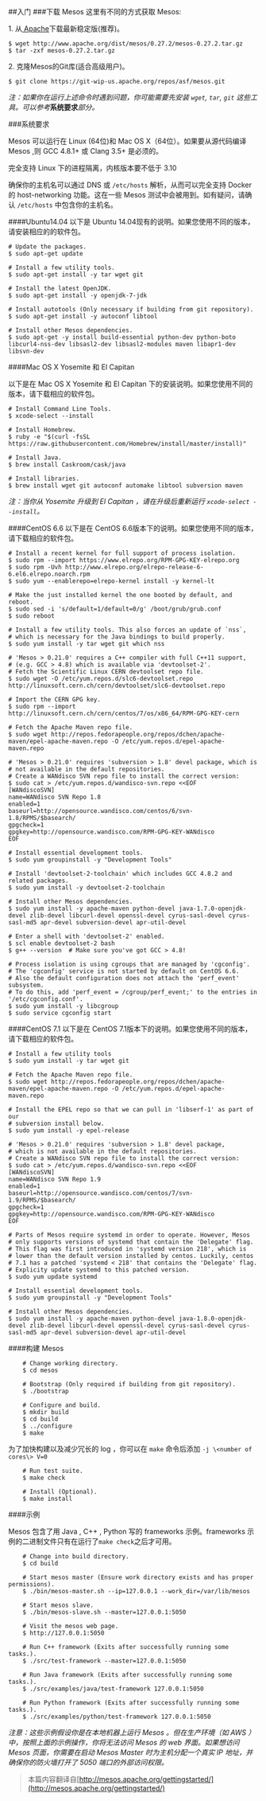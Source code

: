 ##入门
###下载 Mesos
这里有不同的方式获取 Mesos:

1\. 从[ Apache](http://mesos.apache.org/downloads/)下载最新稳定版(推荐)。


	$ wget http://www.apache.org/dist/mesos/0.27.2/mesos-0.27.2.tar.gz
	$ tar -zxf mesos-0.27.2.tar.gz

2\. 克隆Mesos的Git库(适合高级用户)。


	$ git clone https://git-wip-us.apache.org/repos/asf/mesos.git


*注：如果你在运行上述命令时遇到问题，你可能需要先安装 `wget`, `tar`, `git` 这些工具。可以参考***系统要求***部分。*

###系统要求

Mesos 可以运行在 Linux (64位)和 Mac OS X（64位）。如果要从源代码编译 Mesos ,则 GCC 4.8.1+ 或 Clang 3.5+ 是必须的。

完全支持 Linux 下的进程隔离，内核版本要不低于 3.10

确保你的主机名可以通过 DNS 或 `/etc/hosts` 解析，从而可以完全支持 Docker 的 host-networking 功能。这在一些 Mesos 测试中会被用到。如有疑问，请确认 `/etc/hosts` 中包含你的主机名。

####Ubuntu14.04
以下是 Ubuntu 14.04现有的说明。如果您使用不同的版本，请安装相应的的软件包。

	# Update the packages.
	$ sudo apt-get update

	# Install a few utility tools.
	$ sudo apt-get install -y tar wget git

	# Install the latest OpenJDK.
	$ sudo apt-get install -y openjdk-7-jdk

	# Install autotools (Only necessary if building from git repository).
	$ sudo apt-get install -y autoconf libtool

	# Install other Mesos dependencies.
	$ sudo apt-get -y install build-essential python-dev python-boto libcurl4-nss-dev libsasl2-dev libsasl2-modules maven libapr1-dev libsvn-dev

####Mac OS X Yosemite 和 El Capitan

以下是在 Mac OS X Yosemite 和 El Capitan 下的安装说明。如果您使用不同的版本，请下载相应的软件包。

	# Install Command Line Tools.
	$ xcode-select --install

	# Install Homebrew.
	$ ruby -e "$(curl -fsSL https://raw.githubusercontent.com/Homebrew/install/master/install)"

	# Install Java.
	$ brew install Caskroom/cask/java

	# Install libraries.
	$ brew install wget git autoconf automake libtool subversion maven

*注：当你从 Yosemite 升级到 El Capitan ，请在升级后重新运行 `xcode-select --install`。*

####CentOS 6.6
以下是在 CentOS 6.6版本下的说明。如果您使用不同的版本，请下载相应的软件包。

	# Install a recent kernel for full support of process isolation.
	$ sudo rpm --import https://www.elrepo.org/RPM-GPG-KEY-elrepo.org
	$ sudo rpm -Uvh http://www.elrepo.org/elrepo-release-6-6.el6.elrepo.noarch.rpm
	$ sudo yum --enablerepo=elrepo-kernel install -y kernel-lt

	# Make the just installed kernel the one booted by default, and reboot.
	$ sudo sed -i 's/default=1/default=0/g' /boot/grub/grub.conf
	$ sudo reboot

	# Install a few utility tools. This also forces an update of `nss`,
	# which is necessary for the Java bindings to build properly.
	$ sudo yum install -y tar wget git which nss

	# 'Mesos > 0.21.0' requires a C++ compiler with full C++11 support,
	# (e.g. GCC > 4.8) which is available via 'devtoolset-2'.
	# Fetch the Scientific Linux CERN devtoolset repo file.
	$ sudo wget -O /etc/yum.repos.d/slc6-devtoolset.repo http://linuxsoft.cern.ch/cern/devtoolset/slc6-devtoolset.repo

	# Import the CERN GPG key.
	$ sudo rpm --import http://linuxsoft.cern.ch/cern/centos/7/os/x86_64/RPM-GPG-KEY-cern

	# Fetch the Apache Maven repo file.
	$ sudo wget http://repos.fedorapeople.org/repos/dchen/apache-maven/epel-apache-maven.repo -O /etc/yum.repos.d/epel-apache-maven.repo

	# 'Mesos > 0.21.0' requires 'subversion > 1.8' devel package, which is
	# not available in the default repositories.
	# Create a WANdisco SVN repo file to install the correct version:
	$ sudo cat > /etc/yum.repos.d/wandisco-svn.repo <<EOF
	[WANdiscoSVN]
	name=WANdisco SVN Repo 1.8
	enabled=1
	baseurl=http://opensource.wandisco.com/centos/6/svn-1.8/RPMS/$basearch/
	gpgcheck=1
	gpgkey=http://opensource.wandisco.com/RPM-GPG-KEY-WANdisco
	EOF

	# Install essential development tools.
	$ sudo yum groupinstall -y "Development Tools"

	# Install 'devtoolset-2-toolchain' which includes GCC 4.8.2 and related packages.
	$ sudo yum install -y devtoolset-2-toolchain

	# Install other Mesos dependencies.
	$ sudo yum install -y apache-maven python-devel java-1.7.0-openjdk-devel zlib-devel libcurl-devel openssl-devel cyrus-sasl-devel cyrus-sasl-md5 apr-devel subversion-devel apr-util-devel

	# Enter a shell with 'devtoolset-2' enabled.
	$ scl enable devtoolset-2 bash
	$ g++ --version  # Make sure you've got GCC > 4.8!

	# Process isolation is using cgroups that are managed by 'cgconfig'.
	# The 'cgconfig' service is not started by default on CentOS 6.6.
	# Also the default configuration does not attach the 'perf_event' subsystem.
	# To do this, add 'perf_event = /cgroup/perf_event;' to the entries in '/etc/cgconfig.conf'.
	$ sudo yum install -y libcgroup
	$ sudo service cgconfig start

####CentOS 7.1
以下是在 CentOS 7.1版本下的说明。如果您使用不同的版本，请下载相应的软件包。

	# Install a few utility tools
	$ sudo yum install -y tar wget git

	# Fetch the Apache Maven repo file.
	$ sudo wget http://repos.fedorapeople.org/repos/dchen/apache-maven/epel-apache-maven.repo -O /etc/yum.repos.d/epel-apache-maven.repo

	# Install the EPEL repo so that we can pull in 'libserf-1' as part of our
	# subversion install below.
	$ sudo yum install -y epel-release

	# 'Mesos > 0.21.0' requires 'subversion > 1.8' devel package,
	# which is not available in the default repositories.
	# Create a WANdisco SVN repo file to install the correct version:
	$ sudo cat > /etc/yum.repos.d/wandisco-svn.repo <<EOF
	[WANdiscoSVN]
	name=WANdisco SVN Repo 1.9
	enabled=1
	baseurl=http://opensource.wandisco.com/centos/7/svn-1.9/RPMS/$basearch/
	gpgcheck=1
	gpgkey=http://opensource.wandisco.com/RPM-GPG-KEY-WANdisco
	EOF

	# Parts of Mesos require systemd in order to operate. However, Mesos
	# only supports versions of systemd that contain the 'Delegate' flag.
	# This flag was first introduced in 'systemd version 218', which is
	# lower than the default version installed by centos. Luckily, centos
	# 7.1 has a patched 'systemd < 218' that contains the 'Delegate' flag.
	# Explicity update systemd to this patched version.
	$ sudo yum update systemd

	# Install essential development tools.
	$ sudo yum groupinstall -y "Development Tools"

	# Install other Mesos dependencies.
	$ sudo yum install -y apache-maven python-devel java-1.8.0-openjdk-devel zlib-devel libcurl-devel openssl-devel cyrus-sasl-devel cyrus-sasl-md5 apr-devel subversion-devel apr-util-devel

####构建 Mesos

```
	# Change working directory.
    $ cd mesos

    # Bootstrap (Only required if building from git repository).
    $ ./bootstrap

    # Configure and build.
    $ mkdir build
    $ cd build
    $ ../configure
    $ make
```

为了加快构建以及减少冗长的 log ，你可以在 `make` 命令后添加 `-j \<number of cores\> V=0`

```
	# Run test suite.
    $ make check

    # Install (Optional).
    $ make install
```

####示例

Mesos 包含了用 Java , C++ , Python 写的 frameworks 示例。frameworks 示例的二进制文件只有在运行了`make check`之后才可用。

```
 	# Change into build directory.
    $ cd build

    # Start mesos master (Ensure work directory exists and has proper permissions).
    $ ./bin/mesos-master.sh --ip=127.0.0.1 --work_dir=/var/lib/mesos

    # Start mesos slave.
    $ ./bin/mesos-slave.sh --master=127.0.0.1:5050

    # Visit the mesos web page.
    $ http://127.0.0.1:5050

    # Run C++ framework (Exits after successfully running some tasks.).
    $ ./src/test-framework --master=127.0.0.1:5050

    # Run Java framework (Exits after successfully running some tasks.).
    $ ./src/examples/java/test-framework 127.0.0.1:5050

    # Run Python framework (Exits after successfully running some tasks.).
    $ ./src/examples/python/test-framework 127.0.0.1:5050
```
*注意：这些示例假设你是在本地机器上运行 Mesos 。但在生产环境（如 AWS ）中，按照上面的示例操作，你将无法访问 Mesos 的 web 界面。如果想访问 Mesos 页面，你需要在启动 Mesos Master 时为主机分配一个真实 IP 地址，并确保你的防火墙打开了 5050 端口的外部访问权限。*

>本篇内容翻译自[http://mesos.apache.org/gettingstarted/](http://mesos.apache.org/gettingstarted/)

